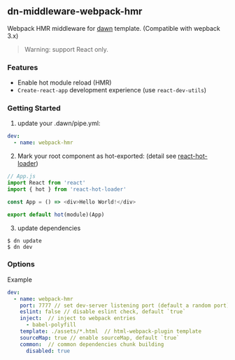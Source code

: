 
## dn-middleware-webpack-hmr

Webpack HMR middleware for [dawn](https://alibaba.github.io/dawn/) template. (Compatible with wepback 3.x)

> Warning: support React only.

### Features

- Enable hot module reload (HMR)
- `Create-react-app` development experience (use `react-dev-utils`)


### Getting Started

1. update your .dawn/pipe.yml:

```yaml
dev:
  - name: webpack-hmr

```


2. Mark your root component as hot-exported: (detail see [react-hot-loader](https://github.com/gaearon/react-hot-loader))

```js
// App.js
import React from 'react'
import { hot } from 'react-hot-loader'

const App = () => <div>Hello World!</div>

export default hot(module)(App)
```

3. update dependencies 

```shell
$ dn update
$ dn dev
```

### Options

Example

```yaml
dev:
  - name: webpack-hmr
    port: 7777 // set dev-server listening port (default a random port)
    eslint: false // disable eslint check, default `true`
    inject:  // inject to webpack entries
      - babel-polyfill  
    template: ./assets/*.html  // html-webpack-plugin template 
    sourceMap: true // enable sourceMap, default `true`
    common:  // common dependencies chunk building
      disabled: true 
    
```




